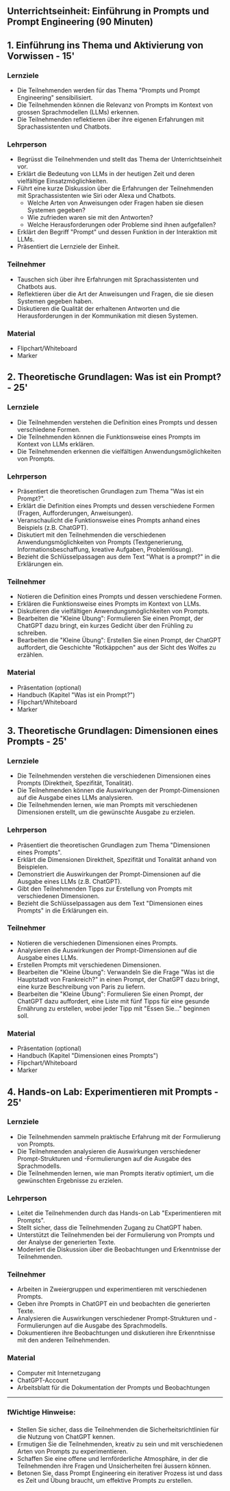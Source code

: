 ## Unterrichtseinheit: Einführung in Prompts und Prompt Engineering (90 Minuten)

## 1. Einführung ins Thema und Aktivierung von Vorwissen - 15'
### Lernziele
* Die Teilnehmenden werden für das Thema "Prompts und Prompt Engineering" sensibilisiert.
* Die Teilnehmenden können die Relevanz von Prompts im Kontext von grossen Sprachmodellen (LLMs) erkennen.
* Die Teilnehmenden reflektieren über ihre eigenen Erfahrungen mit Sprachassistenten und Chatbots.
### Lehrperson
* Begrüsst die Teilnehmenden und stellt das Thema der Unterrichtseinheit vor.
* Erklärt die Bedeutung von LLMs in der heutigen Zeit und deren vielfältige Einsatzmöglichkeiten.
* Führt eine kurze Diskussion über die Erfahrungen der Teilnehmenden mit Sprachassistenten wie Siri oder Alexa und Chatbots.
    *  Welche Arten von Anweisungen oder Fragen haben sie diesen Systemen gegeben?
    *  Wie zufrieden waren sie mit den Antworten?
    *  Welche Herausforderungen oder Probleme sind ihnen aufgefallen?
* Erklärt den Begriff "Prompt" und dessen Funktion in der Interaktion mit LLMs.
* Präsentiert die Lernziele der Einheit.
### Teilnehmer
* Tauschen sich über ihre Erfahrungen mit Sprachassistenten und Chatbots aus.
* Reflektieren über die Art der Anweisungen und Fragen, die sie diesen Systemen gegeben haben.
* Diskutieren die Qualität der erhaltenen Antworten und die Herausforderungen in der Kommunikation mit diesen Systemen.
### Material
* Flipchart/Whiteboard
* Marker

## 2. Theoretische Grundlagen: Was ist ein Prompt? - 25'
### Lernziele
* Die Teilnehmenden verstehen die Definition eines Prompts und dessen verschiedene Formen.
* Die Teilnehmenden können die Funktionsweise eines Prompts im Kontext von LLMs erklären.
* Die Teilnehmenden erkennen die vielfältigen Anwendungsmöglichkeiten von Prompts.
### Lehrperson
* Präsentiert die theoretischen Grundlagen zum Thema "Was ist ein Prompt?".
* Erklärt die Definition eines Prompts und dessen verschiedene Formen (Fragen, Aufforderungen, Anweisungen).
* Veranschaulicht die Funktionsweise eines Prompts anhand eines Beispiels (z.B. ChatGPT).
* Diskutiert mit den Teilnehmenden die verschiedenen Anwendungsmöglichkeiten von Prompts (Textgenerierung, Informationsbeschaffung, kreative Aufgaben, Problemlösung).
* Bezieht die Schlüsselpassagen aus dem Text "What is a prompt?" in die Erklärungen ein.
### Teilnehmer
* Notieren die Definition eines Prompts und dessen verschiedene Formen.
* Erklären die Funktionsweise eines Prompts im Kontext von LLMs.
* Diskutieren die vielfältigen Anwendungsmöglichkeiten von Prompts.
* Bearbeiten die "Kleine Übung": Formulieren Sie einen Prompt, der ChatGPT dazu bringt, ein kurzes Gedicht über den Frühling zu schreiben.
* Bearbeiten die "Kleine Übung": Erstellen Sie einen Prompt, der ChatGPT auffordert, die Geschichte "Rotkäppchen" aus der Sicht des Wolfes zu erzählen.
### Material
* Präsentation (optional)
* Handbuch (Kapitel "Was ist ein Prompt?")
* Flipchart/Whiteboard
* Marker

## 3. Theoretische Grundlagen: Dimensionen eines Prompts - 25'
### Lernziele
* Die Teilnehmenden verstehen die verschiedenen Dimensionen eines Prompts (Direktheit, Spezifität, Tonalität).
* Die Teilnehmenden können die Auswirkungen der Prompt-Dimensionen auf die Ausgabe eines LLMs analysieren.
* Die Teilnehmenden lernen, wie man Prompts mit verschiedenen Dimensionen erstellt, um die gewünschte Ausgabe zu erzielen.
### Lehrperson
* Präsentiert die theoretischen Grundlagen zum Thema "Dimensionen eines Prompts".
* Erklärt die Dimensionen Direktheit, Spezifität und Tonalität anhand von Beispielen.
* Demonstriert die Auswirkungen der Prompt-Dimensionen auf die Ausgabe eines LLMs (z.B. ChatGPT).
* Gibt den Teilnehmenden Tipps zur Erstellung von Prompts mit verschiedenen Dimensionen.
* Bezieht die Schlüsselpassagen aus dem Text "Dimensionen eines Prompts" in die Erklärungen ein.
### Teilnehmer
* Notieren die verschiedenen Dimensionen eines Prompts.
* Analysieren die Auswirkungen der Prompt-Dimensionen auf die Ausgabe eines LLMs.
* Erstellen Prompts mit verschiedenen Dimensionen.
* Bearbeiten die "Kleine Übung": Verwandeln Sie die Frage "Was ist die Hauptstadt von Frankreich?" in einen Prompt, der ChatGPT dazu bringt, eine kurze Beschreibung von Paris zu liefern.
* Bearbeiten die "Kleine Übung": Formulieren Sie einen Prompt, der ChatGPT dazu auffordert, eine Liste mit fünf Tipps für eine gesunde Ernährung zu erstellen, wobei jeder Tipp mit "Essen Sie..." beginnen soll.
### Material
* Präsentation (optional)
* Handbuch (Kapitel "Dimensionen eines Prompts")
* Flipchart/Whiteboard
* Marker

## 4. Hands-on Lab: Experimentieren mit Prompts - 25'
### Lernziele
* Die Teilnehmenden sammeln praktische Erfahrung mit der Formulierung von Prompts.
* Die Teilnehmenden analysieren die Auswirkungen verschiedener Prompt-Strukturen und -Formulierungen auf die Ausgabe des Sprachmodells.
* Die Teilnehmenden lernen, wie man Prompts iterativ optimiert, um die gewünschten Ergebnisse zu erzielen.
### Lehrperson
* Leitet die Teilnehmenden durch das Hands-on Lab "Experimentieren mit Prompts".
* Stellt sicher, dass die Teilnehmenden Zugang zu ChatGPT haben.
* Unterstützt die Teilnehmenden bei der Formulierung von Prompts und der Analyse der generierten Texte.
* Moderiert die Diskussion über die Beobachtungen und Erkenntnisse der Teilnehmenden.
### Teilnehmer
* Arbeiten in Zweiergruppen und experimentieren mit verschiedenen Prompts.
* Geben ihre Prompts in ChatGPT ein und beobachten die generierten Texte.
* Analysieren die Auswirkungen verschiedener Prompt-Strukturen und -Formulierungen auf die Ausgabe des Sprachmodells.
* Dokumentieren ihre Beobachtungen und diskutieren ihre Erkenntnisse mit den anderen Teilnehmenden.
### Material
* Computer mit Internetzugang
* ChatGPT-Account
* Arbeitsblatt für die Dokumentation der Prompts und Beobachtungen

---
### ❗**Wichtige Hinweise:**
* Stellen Sie sicher, dass die Teilnehmenden die Sicherheitsrichtlinien für die Nutzung von ChatGPT kennen.
* Ermutigen Sie die Teilnehmenden, kreativ zu sein und mit verschiedenen Arten von Prompts zu experimentieren.
* Schaffen Sie eine offene und lernförderliche Atmosphäre, in der die Teilnehmenden ihre Fragen und Unsicherheiten frei äussern können.
* Betonen Sie, dass Prompt Engineering ein iterativer Prozess ist und dass es Zeit und Übung braucht, um effektive Prompts zu erstellen.
